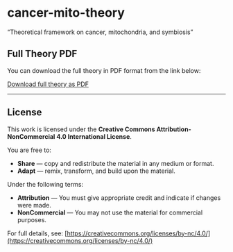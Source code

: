 # cancer-mito-theory
“Theoretical framework on cancer, mitochondria, and symbiosis”
## Full Theory PDF

You can download the full theory in PDF format from the link below:

[Download full theory as PDF](./Cancer_Mitochondria_Symbiotic_Theory_Licensed.pdf)

---

## License

This work is licensed under the **Creative Commons Attribution-NonCommercial 4.0 International License**.

You are free to:

- **Share** — copy and redistribute the material in any medium or format.
- **Adapt** — remix, transform, and build upon the material.

Under the following terms:

- **Attribution** — You must give appropriate credit and indicate if changes were made.
- **NonCommercial** — You may not use the material for commercial purposes.

For full details, see: [https://creativecommons.org/licenses/by-nc/4.0/](https://creativecommons.org/licenses/by-nc/4.0/)
